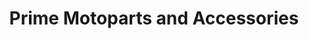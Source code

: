 ---
title: "Prime Motoparts and Accessories"
url: /bacoor/prime-motoparts-and-accessories/
shop: shop
---